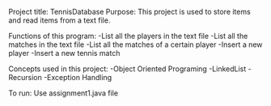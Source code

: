 Project title: TennisDatabase
Purpose: This project is used to store items and read items from a text file. 

Functions of this program: 
-List all the players in the text file
-List all the matches in the text file
-List all the matches of a certain player
-Insert a new player
-Insert a new tennis match

Concepts used in this project: 
-Object Oriented Programing
-LinkedList
-Recursion
-Exception Handling

To run: Use assignment1.java file
